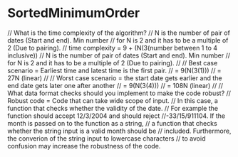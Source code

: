 SortedMinimumOrder
==================

// What is the time complexity of the algorithm? 
// N is the number of pair of dates (Start and end). Min number 
// for N is 2 and it has to be a multiple of 2 (Due to pairing).
// time complexity = 9 + (N(3(number between 1 to 4 inclusive))
// N is the number of pair of dates (Start and end). Min number 
// for N is 2 and it has to be a multiple of 2 (Due to pairing).
// 
// Best case scenario = Earliest time and latest time is the first pair.
//					  = 9(N(3(1)))
//					  = 27N (linear)
//
// Worst case scenario = the start date gets earlier and the end date gets later one after another
//					   = 9(N(3(4)))
//					   = 108N (linear)
//
// What data format checks should you implement to make the code robust?
// Robust code = Code that can take wide scope of input.
// In this case, a function that checks whether the validity of the date.
// For example the function should accept 12/3/2004 and should reject 
//-33/15/911104. If the month is passed  on to the function as a string,
// a function that checks whether the string input is a valid month should be 
// included. Furthermore, the converion of the string input to lowercase characters 
// to avoid confusion may increase the robustness of the code. 




